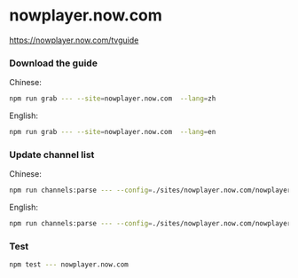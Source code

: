 # nowplayer.now.com

https://nowplayer.now.com/tvguide

### Download the guide

Chinese:

```sh
npm run grab --- --site=nowplayer.now.com  --lang=zh
```

English:

```sh
npm run grab --- --site=nowplayer.now.com  --lang=en
```

### Update channel list

Chinese:

```sh
npm run channels:parse --- --config=./sites/nowplayer.now.com/nowplayer.now.com.config.js --output=./sites/nowplayer.now.com/nowplayer.now.com_zh.channels.xml --set=lang:zh
```

English:

```sh
npm run channels:parse --- --config=./sites/nowplayer.now.com/nowplayer.now.com.config.js --output=./sites/nowplayer.now.com/nowplayer.now.com_en.channels.xml --set=lang:en
```

### Test

```sh
npm test --- nowplayer.now.com
```
